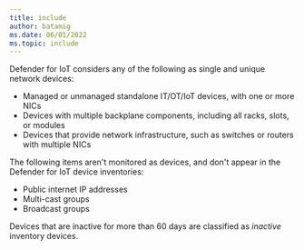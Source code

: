 ```yaml
---
title: include
author: batamig
ms.date: 06/01/2022
ms.topic: include
---
```


<!-- docutune:disable -->

Defender for IoT considers any of the following as single and unique network devices:

- Managed or unmanaged standalone IT/OT/IoT devices, with one or more NICs
- Devices with multiple backplane components, including all racks, slots, or modules
- Devices that provide network infrastructure, such as switches or routers with multiple NICs

The following items aren't monitored as devices, and don't appear in the Defender for IoT device inventories:

- Public internet IP addresses
- Multi-cast groups
- Broadcast groups

Devices that are inactive for more than 60 days are classified as *inactive* inventory devices.